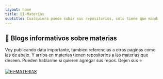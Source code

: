 ```yaml
---
layout: home
title: EI-Materias
subtitle: Cualquiera puede subir sus repositorios, solo tiene que mandarme un mail o hablarme por discord.
---
```


## 🧉 Blogs informativos sobre materias

Voy publicando data importante, tambien referencias a otras paginas como las de abajo. Y arriba en materias tienen repositorios a las materias que deseen. Pueden hablarme si quieren agregar sus repos. Dejen sus ⭐

<a href="https://discord.com/invite/Jur4R4Jcpx"><img src="https://i.ibb.co/DLfyNb0/Mesa-de-trabajo-19beast-wwww2.png" alt="EI-MATERIAS" /></a>

